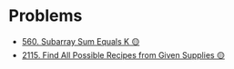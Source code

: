 # Problems

- [560. Subarray Sum Equals K 🟡](560.%20Subarray%20Sum%20Equals%20K)
- [2115. Find All Possible Recipes from Given Supplies 🟡](2115.%20Find%20All%20Possible%20Recipes%20from%20Given%20Supplies)
